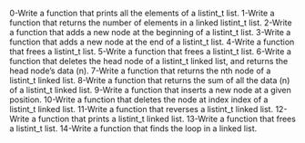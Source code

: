 0-Write a function that prints all the elements of a listint_t list.
1-Write a function that returns the number of elements in a linked listint_t list.
2-Write a function that adds a new node at the beginning of a listint_t list.
3-Write a function that adds a new node at the end of a listint_t list.
4-Write a function that frees a listint_t list.
5-Write a function that frees a listint_t list.
6-Write a function that deletes the head node of a listint_t linked list, and returns the head node’s data (n).
7-Write a function that returns the nth node of a listint_t linked list.
8-Write a function that returns the sum of all the data (n) of a listint_t linked list.
9-Write a function that inserts a new node at a given position.
10-Write a function that deletes the node at index index of a listint_t linked list.
11-Write a function that reverses a listint_t linked list.
12-Write a function that prints a listint_t linked list.
13-Write a function that frees a listint_t list.
14-Write a function that finds the loop in a linked list.
